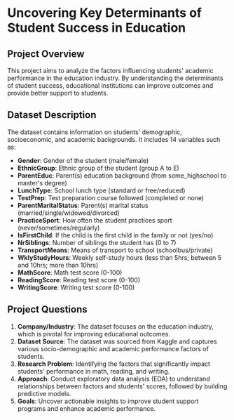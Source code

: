 # Uncovering Key Determinants of Student Success in Education

## Project Overview
This project aims to analyze the factors influencing students' academic performance in the education industry. By understanding the determinants of student success, educational institutions can improve outcomes and provide better support to students.

## Dataset Description
The dataset contains information on students' demographic, socioeconomic, and academic backgrounds. It includes 14 variables such as:
- **Gender**: Gender of the student (male/female)
- **EthnicGroup**: Ethnic group of the student (group A to E)
- **ParentEduc**: Parent(s) education background (from some_highschool to master's degree)
- **LunchType**: School lunch type (standard or free/reduced)
- **TestPrep**: Test preparation course followed (completed or none)
- **ParentMaritalStatus**: Parent(s) marital status (married/single/widowed/divorced)
- **PracticeSport**: How often the student practices sport (never/sometimes/regularly)
- **IsFirstChild**: If the child is the first child in the family or not (yes/no)
- **NrSiblings**: Number of siblings the student has (0 to 7)
- **TransportMeans**: Means of transport to school (schoolbus/private)
- **WklyStudyHours**: Weekly self-study hours (less than 5hrs; between 5 and 10hrs; more than 10hrs)
- **MathScore**: Math test score (0-100)
- **ReadingScore**: Reading test score (0-100)
- **WritingScore**: Writing test score (0-100)

## Project Questions
1. **Company/Industry**: The dataset focuses on the education industry, which is pivotal for improving educational outcomes.
2. **Dataset Source**: The dataset was sourced from Kaggle and captures various socio-demographic and academic performance factors of students.
3. **Research Problem**: Identifying the factors that significantly impact students' performance in math, reading, and writing.
4. **Approach**: Conduct exploratory data analysis (EDA) to understand relationships between factors and students' scores, followed by building predictive models.
5. **Goals**: Uncover actionable insights to improve student support programs and enhance academic performance.

